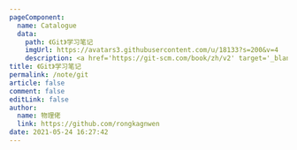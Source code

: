 ```yaml
---
pageComponent: 
  name: Catalogue
  data: 
    path: 《Git》学习笔记
    imgUrl: https://avatars3.githubusercontent.com/u/18133?s=200&v=4
    description: <a href='https://git-scm.com/book/zh/v2' target='_blank'>Git官网文档</a>的学习笔记，以官方文档为准。
title: 《Git》学习笔记
permalink: /note/git
article: false
comment: false
editLink: false
author: 
  name: 物理佬
  link: https://github.com/rongkagnwen
date: 2021-05-24 16:27:42
---
```

